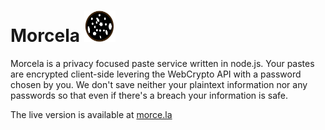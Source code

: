 # Morcela <img src="/public/images/morcela.png" height=50 width=50>

Morcela is a privacy focused paste service written in node.js. Your pastes are encrypted client-side levering the WebCrypto API with a password chosen by you. We don't save neither your plaintext information nor any passwords so that even if there's a breach your information is safe.

The live version is available at [morce.la](http://morce.la/)
